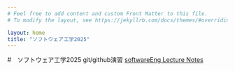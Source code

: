 ```yaml
---
# Feel free to add content and custom Front Matter to this file.
# To modify the layout, see https://jekyllrb.com/docs/themes/#overriding-theme-defaults

layout: home
title: "ソフトウェア工学2025"
---
```

#　ソフトウェア工学2025
git/github演習
[softwareEng Lecture Notes](softwareEng2025.md)